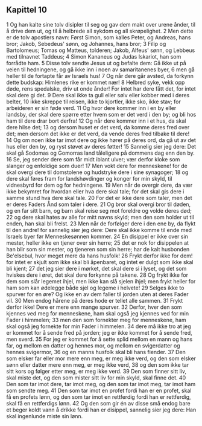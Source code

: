 ## Kapittel 10

1 Og han kalte sine tolv disipler til seg og gav dem makt over urene ånder, til å drive dem ut, og til å helbrede all sykdom og all skrøpelighet.
2 Men dette er de tolv apostlers navn: Først Simon, som kalles Peter, og Andreas, hans bror; Jakob, Sebedeus' sønn, og Johannes, hans bror;
3 Filip og Bartolomeus; Tomas og Matteus, tolderen; Jakob, Alfeus' sønn, og Lebbeus med tilnavnet Taddeus;
4 Simon Kananeus og Judas Iskariot, han som forrådte ham.
5 Disse tolv sendte Jesus ut og befalte dem: Gå ikke ut på veien til hedningene, og gå ikke inn i noen av samaritanenes byer,
6 men gå heller til de fortapte får av Israels hus!
7 Og når dere går avsted, da forkynn dette budskap: Himlenes rike er kommet nær!
8 Helbred syke, vekk opp døde, rens spedalske, driv ut onde ånder! For intet har dere fått det, for intet skal dere gi det.
9 Dere skal ikke ta gull eller sølv eller kobber med i deres belter,
10 ikke skreppe til reisen, ikke to kjortler, ikke sko, ikke stav; for arbeideren er sin føde verd.
11 Og hvor dere kommer inn i en by eller landsby, der skal dere spørre etter hvem som er det verd i den by; og bli hos ham til dere drar bort derfra!
12 Og når dere kommer inn i et hus, da skal dere hilse det;
13 og dersom huset er det verd, da komme deres fred over det; men dersom det ikke er det verd, da vende deres fred tilbake til dere!
14 Og om noen ikke tar imot dere og ikke hører på deres ord, da gå ut av det hus eller den by, og ryst støvet av deres føtter!
15 Sannelig sier jeg dere: Det skal gå Sodomas og Gomorras land tåleligere på dommens dag enn den by.
16 Se, jeg sender dere som får midt iblant ulver; vær derfor kloke som slanger og enfoldige som duer!
17 Men vokt dere for menneskene! for de skal overgi dere til domstolene og hudstryke dere i sine synagoger;
18 og dere skal føres fram for landshøvdinger og konger for min skyld, til vidnesbyrd for dem og for hedningene.
19 Men når de overgir dere, da vær ikke bekymret for hvordan eller hva dere skal tale; for det skal gis dere i samme stund hva dere skal tale.
20 For det er ikke dere som taler, men det er deres Faders Ånd som taler i dere.
21 Og bror skal overgi bror til døden, og en far sitt barn, og barn skal reise seg mot foreldre og volde deres død;
22 og dere skal hates av alle for mitt navns skyld; men den som holder ut til enden, han skal bli frelst.
23 Men når de forfølger dere i den ene by, da flykt til den andre! for sannelig sier jeg dere: Dere skal ikke komme til ende med Israels byer før Menneskesønnen kommer.
24 En disippel er ikke over sin mester, heller ikke en tjener over sin herre;
25 det er nok for disippelen at han blir som sin mester, og tjeneren som sin herre; har de kalt husbonden Be'elsebul, hvor meget mere da hans husfolk!
26 Frykt derfor ikke for dem! for intet er skjult som ikke skal bli åpenbaret, og intet er dulgt som ikke skal bli kjent;
27 det jeg sier dere i mørket, det skal dere si i lyset, og det som hviskes dere i øret, det skal dere forkynne på takene.
28 Og frykt ikke for dem som slår legemet ihjel, men ikke kan slå sjelen ihjel; men frykt heller for ham som kan ødelegge både sjel og legeme i helvete!
29 Selges ikke to spurver for en øre? Og ikke en av dem faller til jorden uten at deres Fader vil.
30 Men endog hårene på deres hode er tellet alle sammen.
31 Frykt derfor ikke! Dere er mere enn mange spurver.
32 Derfor, hver den som kjennes ved meg for menneskene, ham skal også jeg kjennes ved for min Fader i himmelen;
33 men den som fornekter meg for menneskene, ham skal også jeg fornekte for min Fader i himmelen.
34 dere må ikke tro at jeg er kommet for å sende fred på jorden; jeg er ikke kommet for å sende fred, men sverd.
35 For jeg er kommet for å sette splid mellom en mann og hans far, og mellom en datter og hennes mor, og mellom en svigerdatter og hennes svigermor,
36 og en manns husfolk skal bli hans fiender.
37 Den som elsker far eller mor mere enn meg, er meg ikke verd, og den som elsker sønn eller datter mere enn meg, er meg ikke verd,
38 og den som ikke tar sitt kors og følger etter meg, er meg ikke verd.
39 Den som finner sitt liv, skal miste det, og den som mister sitt liv for min skyld, skal finne det.
40 Den som tar imot dere, tar imot meg, og den som tar imot meg, tar imot ham som sendte meg.
41 Den som tar imot en profet fordi han er en profet, skal få en profets lønn, og den som tar imot en rettferdig fordi han er rettferdig, skal få en rettferdigs lønn.
42 Og den som gir én av disse små endog bare et beger koldt vann å drikke fordi han er disippel, sannelig sier jeg dere: Han skal ingenlunde miste sin lønn.
